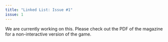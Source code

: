```yaml
---
title: "Linked List: Issue #1"
issue: 1
---
```


We are currently working on this. Please check out the PDF of the magazine for a non-interactive version of the game.
